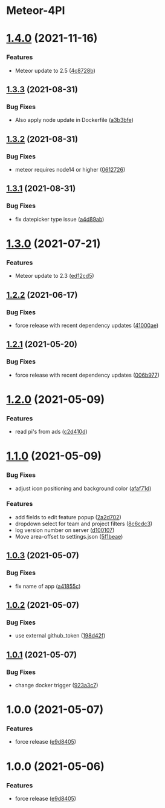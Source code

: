# Meteor-4PI

# [1.4.0](https://github.com/grmbl99/meteor-4pi/compare/v1.3.3...v1.4.0) (2021-11-16)


### Features

* Meteor update to 2.5 ([4c8728b](https://github.com/grmbl99/meteor-4pi/commit/4c8728b74fef97b7210b05eacc604a8fec385884))

## [1.3.3](https://github.com/grmbl99/meteor-4pi/compare/v1.3.2...v1.3.3) (2021-08-31)


### Bug Fixes

* Also apply node update in Dockerfile ([a3b3bfe](https://github.com/grmbl99/meteor-4pi/commit/a3b3bfed59b6388e7a3d572d9d2b721fc53c8633))

## [1.3.2](https://github.com/grmbl99/meteor-4pi/compare/v1.3.1...v1.3.2) (2021-08-31)


### Bug Fixes

* meteor requires node14 or higher ([0612726](https://github.com/grmbl99/meteor-4pi/commit/06127268319fa848f81cce6c0c3177e23770ab4a))

## [1.3.1](https://github.com/grmbl99/meteor-4pi/compare/v1.3.0...v1.3.1) (2021-08-31)


### Bug Fixes

* fix datepicker type issue ([a4d89ab](https://github.com/grmbl99/meteor-4pi/commit/a4d89aba9d9fa1fea5cf79be6799dea8dc447ea3))

# [1.3.0](https://github.com/grmbl99/meteor-4pi/compare/v1.2.2...v1.3.0) (2021-07-21)


### Features

* Meteor update to 2.3 ([ed12cd5](https://github.com/grmbl99/meteor-4pi/commit/ed12cd54dd74884da2a54d9d51b81de8068930b1))

## [1.2.2](https://github.com/grmbl99/meteor-4pi/compare/v1.2.1...v1.2.2) (2021-06-17)


### Bug Fixes

* force release with recent dependency updates ([41000ae](https://github.com/grmbl99/meteor-4pi/commit/41000ae1e1add9eaeedf7c2c895d44f133c51ded))

## [1.2.1](https://github.com/grmbl99/meteor-4pi/compare/v1.2.0...v1.2.1) (2021-05-20)


### Bug Fixes

* force release with recent dependency updates ([006b977](https://github.com/grmbl99/meteor-4pi/commit/006b977ace0f4e5fcf35eabc6c3e8771a81b090f))

# [1.2.0](https://github.com/grmbl99/meteor-4pi/compare/v1.1.0...v1.2.0) (2021-05-09)


### Features

* read pi's from ads ([c2d410d](https://github.com/grmbl99/meteor-4pi/commit/c2d410d22ba3d2867ef47ba8b17c649b985d1b1f))

# [1.1.0](https://github.com/grmbl99/meteor-4pi/compare/v1.0.3...v1.1.0) (2021-05-09)


### Bug Fixes

* adjust icon positioning and background color ([afaf71d](https://github.com/grmbl99/meteor-4pi/commit/afaf71d426a8ab584090817dd808b6163aeb2c64))


### Features

* add fields to edit feature popup ([2a2d702](https://github.com/grmbl99/meteor-4pi/commit/2a2d70299a151f42958c59c13b866e731011d4cb))
* dropdown select for team and project filters ([8c6cdc3](https://github.com/grmbl99/meteor-4pi/commit/8c6cdc31654f0d4dc83e27b34a5676d825516b8b))
* log version number on server ([d100107](https://github.com/grmbl99/meteor-4pi/commit/d10010720ca1ff814ab2afa1e4c3aa46b97448d3))
* Move area-offset to settings.json ([5f1beae](https://github.com/grmbl99/meteor-4pi/commit/5f1beae746cfbdd628cbda5ef770b1d3b84d4920))

## [1.0.3](https://github.com/grmbl99/meteor-4pi/compare/v1.0.2...v1.0.3) (2021-05-07)


### Bug Fixes

* fix name of app ([a41855c](https://github.com/grmbl99/meteor-4pi/commit/a41855c3cb8d00cf95e472857faa497ef85436ed))

## [1.0.2](https://github.com/grmbl99/meteor-4pi/compare/v1.0.1...v1.0.2) (2021-05-07)


### Bug Fixes

* use external github_token ([198d42f](https://github.com/grmbl99/meteor-4pi/commit/198d42f4e0a299ea477869c6a5dbf87bc5f74e11))

## [1.0.1](https://github.com/grmbl99/meteor-4pi/compare/v1.0.0...v1.0.1) (2021-05-07)


### Bug Fixes

* change docker trigger ([923a3c7](https://github.com/grmbl99/meteor-4pi/commit/923a3c7152e5e8f3ec8b42e0fa1b3c19b1c954e3))

# 1.0.0 (2021-05-07)


### Features

* force release ([e9d8405](https://github.com/grmbl99/meteor-4pi/commit/e9d840572f9ffa81cbdeae2a990ac6e8923b2ef9))

# 1.0.0 (2021-05-06)


### Features

* force release ([e9d8405](https://github.com/grmbl99/meteor-4pi/commit/e9d840572f9ffa81cbdeae2a990ac6e8923b2ef9))
